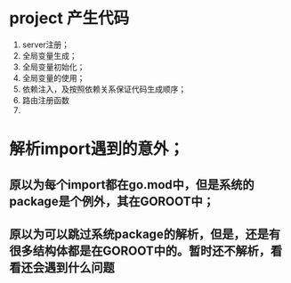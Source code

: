# project 产生代码
1. server注册；
2. 全局变量生成；
3. 全局变量初始化；
4. 全局变量的使用；
5. 依赖注入，及按照依赖关系保证代码生成顺序；
6. 路由注册函数
7. 


# 解析import遇到的意外；
## 原以为每个import都在go.mod中，但是系统的package是个例外，其在GOROOT中；
## 原以为可以跳过系统package的解析，但是，还是有很多结构体都是在GOROOT中的。暂时还不解析，看看还会遇到什么问题


